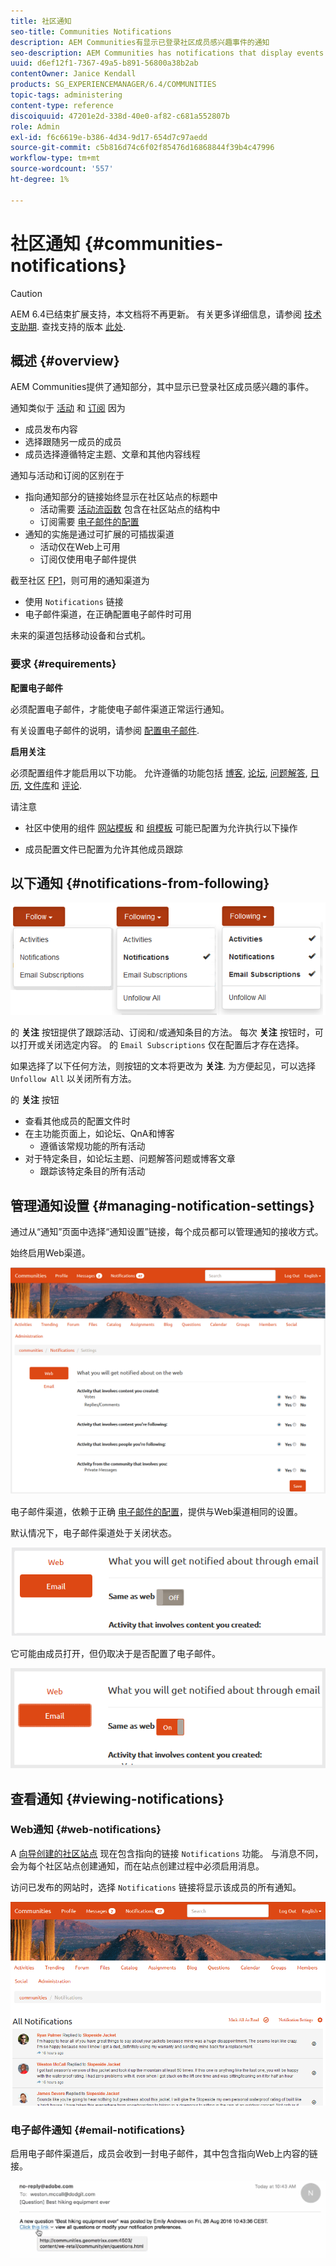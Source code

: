 ```yaml
---
title: 社区通知
seo-title: Communities Notifications
description: AEM Communities有显示已登录社区成员感兴趣事件的通知
seo-description: AEM Communities has notifications that display events of interest to the signed-in community member
uuid: d6ef12f1-7367-49a5-b891-56800a38b2ab
contentOwner: Janice Kendall
products: SG_EXPERIENCEMANAGER/6.4/COMMUNITIES
topic-tags: administering
content-type: reference
discoiquuid: 47201e2d-338d-40e0-af82-c681a552807b
role: Admin
exl-id: f6c6619e-b386-4d34-9d17-654d7c97aedd
source-git-commit: c5b816d74c6f02f85476d16868844f39b4c47996
workflow-type: tm+mt
source-wordcount: '557'
ht-degree: 1%

---
```


# 社区通知 {#communities-notifications}

>[!CAUTION]
>
>AEM 6.4已结束扩展支持，本文档将不再更新。 有关更多详细信息，请参阅 [技术支助期](https://helpx.adobe.com/cn/support/programs/eol-matrix.html). 查找支持的版本 [此处](https://experienceleague.adobe.com/docs/).

## 概述 {#overview}

AEM Communities提供了通知部分，其中显示已登录社区成员感兴趣的事件。

通知类似于 [活动](essentials-activities.md) 和 [订阅](subscriptions.md) 因为

* 成员发布内容
* 选择跟随另一成员的成员
* 成员选择遵循特定主题、文章和其他内容线程

通知与活动和订阅的区别在于

* 指向通知部分的链接始终显示在社区站点的标题中
   * 活动需要 [活动流函数](functions.md#activity-stream-function) 包含在社区站点的结构中
   * 订阅需要 [电子邮件的配置](email.md)
* 通知的实施是通过可扩展的可插拔渠道
   * 活动仅在Web上可用
   * 订阅仅使用电子邮件提供

截至社区 [FP1](deploy-communities.md#latestfeaturepack)，则可用的通知渠道为

* 使用 `Notifications` 链接
* 电子邮件渠道，在正确配置电子邮件时可用

未来的渠道包括移动设备和台式机。

### 要求 {#requirements}

**配置电子邮件**

必须配置电子邮件，才能使电子邮件渠道正常运行通知。

有关设置电子邮件的说明，请参阅 [配置电子邮件](analytics.md).

**启用关注**

必须配置组件才能启用以下功能。 允许遵循的功能包括 [博客](blog-feature.md), [论坛](forum.md), [问题解答](working-with-qna.md), [日历](calendar.md), [文件库](file-library.md)和 [评论](comments.md).

请注意

* 社区中使用的组件 [网站模板](sites.md) 和 [组模板](tools-groups.md) 可能已配置为允许执行以下操作

* 成员配置文件已配置为允许其他成员跟踪

## 以下通知 {#notifications-from-following}

![chlimage_1-254](assets/chlimage_1-254.png)

的 **关注** 按钮提供了跟踪活动、订阅和/或通知条目的方法。 每次 **关注** 按钮时，可以打开或关闭选定内容。 的 `Email Subscriptions` 仅在配置后才存在选择。

如果选择了以下任何方法，则按钮的文本将更改为 **关注**. 为方便起见，可以选择 `Unfollow All` 以关闭所有方法。

的 **关注** 按钮

* 查看其他成员的配置文件时
* 在主功能页面上，如论坛、QnA和博客
   * 遵循该常规功能的所有活动
* 对于特定条目，如论坛主题、问题解答问题或博客文章
   * 跟踪该特定条目的所有活动

## 管理通知设置 {#managing-notification-settings}

通过从“通知”页面中选择“通知设置”链接，每个成员都可以管理通知的接收方式。

始终启用Web渠道。

![chlimage_1-255](assets/chlimage_1-255.png)

电子邮件渠道，依赖于正确 [电子邮件的配置](email.md)，提供与Web渠道相同的设置。

默认情况下，电子邮件渠道处于关闭状态。

![chlimage_1-256](assets/chlimage_1-256.png)

它可能由成员打开，但仍取决于是否配置了电子邮件。

![chlimage_1-257](assets/chlimage_1-257.png)

## 查看通知 {#viewing-notifications}

### Web通知 {#web-notifications}

A [向导创建的社区站点](sites-console.md) 现在包含指向的链接 `Notifications` 功能。 与消息不同，会为每个社区站点创建通知，而在站点创建过程中必须启用消息。

访问已发布的网站时，选择 `Notifications` 链接将显示该成员的所有通知。

![chlimage_1-258](assets/chlimage_1-258.png)

### 电子邮件通知 {#email-notifications}

启用电子邮件渠道后，成员会收到一封电子邮件，其中包含指向Web上内容的链接。

![chlimage_1-259](assets/chlimage_1-259.png)
